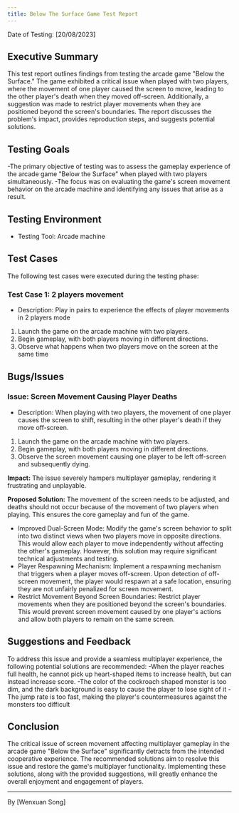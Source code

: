 ```yaml
---
title: Below The Surface Game Test Report
---
```


Date of Testing: [20/08/2023]

## Executive Summary

This test report outlines findings from testing the arcade game "Below the Surface." The game
exhibited a critical issue when played with two players, where the movement of one player caused the
screen to move, leading to the other player's death when they moved off-screen. Additionally, a
suggestion was made to restrict player movements when they are positioned beyond the screen's
boundaries. The report discusses the problem's impact, provides reproduction steps, and suggests
potential solutions.

## Testing Goals

-The primary objective of testing was to assess the gameplay experience of the arcade game "Below
the Surface" when played with two players simultaneously. -The focus was on evaluating the game's
screen movement behavior on the arcade machine and identifying any issues that arise as a result.

## Testing Environment

- Testing Tool: Arcade machine

## Test Cases

The following test cases were executed during the testing phase:

### Test Case 1: 2 players movement

- Description: Play in pairs to experience the effects of player movements in 2 players mode

1. Launch the game on the arcade machine with two players.
2. Begin gameplay, with both players moving in different directions.
3. Observe what happens when two players move on the screen at the same time

## Bugs/Issues

### Issue: Screen Movement Causing Player Deaths

- Description: When playing with two players, the movement of one player causes the screen to shift,
  resulting in the other player's death if they move off-screen.

1. Launch the game on the arcade machine with two players.
2. Begin gameplay, with both players moving in different directions.
3. Observe the screen movement causing one player to be left off-screen and subsequently dying.

**Impact:** The issue severely hampers multiplayer gameplay, rendering it frustrating and
unplayable.

**Proposed Solution:** The movement of the screen needs to be adjusted, and deaths should not occur
because of the movement of two players when playing. This ensures the core gameplay and fun of the
game.

- Improved Dual-Screen Mode: Modify the game's screen behavior to split into two distinct views when
  two players move in opposite directions. This would allow each player to move independently
  without affecting the other's gameplay. However, this solution may require significant technical
  adjustments and testing.
- Player Respawning Mechanism: Implement a respawning mechanism that triggers when a player moves
  off-screen. Upon detection of off-screen movement, the player would respawn at a safe location,
  ensuring they are not unfairly penalized for screen movement.
- Restrict Movement Beyond Screen Boundaries: Restrict player movements when they are positioned
  beyond the screen's boundaries. This would prevent screen movement caused by one player's actions
  and allow both players to remain on the same screen.

## Suggestions and Feedback

To address this issue and provide a seamless multiplayer experience, the following potential
solutions are recommended: -When the player reaches full health, he cannot pick up heart-shaped
items to increase health, but can instead increase score. -The color of the cockroach shaped monster
is too dim, and the dark background is easy to cause the player to lose sight of it -The jump rate
is too fast, making the player's countermeasures against the monsters too difficult

## Conclusion

The critical issue of screen movement affecting multiplayer gameplay in the arcade game "Below the
Surface" significantly detracts from the intended cooperative experience. The recommended solutions
aim to resolve this issue and restore the game's multiplayer functionality. Implementing these
solutions, along with the provided suggestions, will greatly enhance the overall enjoyment and
engagement of players.

---

By [Wenxuan Song]
